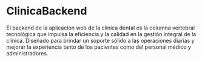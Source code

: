 # ClinicaBackend
El backend de la aplicación web de la clínica dental es la columna vertebral tecnológica que impulsa la eficiencia y la calidad en la gestión integral de la clínica. Diseñado para brindar un soporte sólido a las operaciones diarias y mejorar la experiencia tanto de los pacientes como del personal médico y administradores.
